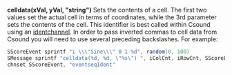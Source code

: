 <a name="celldata"></a>**celldata(xVal, yVal, "string")** Sets the contents of a cell. The first two values set the actual cell in terms of coordinates, while the 3rd parameter sets the contents of the cell. This identifier is best called within Csound using an [identchannel](./identchannels.md). In order to pass inverted commas to cell data from Csound you will need to use several preceding backslashes. For example:

```csharp
SScoreEvent sprintf "i \\\"Sine\\\" 0 1 %d", random(0, 100)
SMessage sprintf "celldata(%d, %d, \"%s\") ", iColCnt, iRowCnt, SScoreEvent 
chnset SScoreEvent, "eventseqIdent"
```